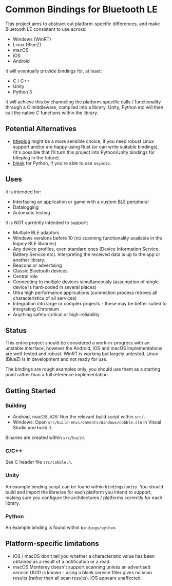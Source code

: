 # Common Bindings for Bluetooth LE

This project aims to abstract out platform-specific differences, and make Bluetooth LE consistent to use across:

* Windows (WinRT)
* Linux (BlueZ)
* macOS
* iOS
* Android

It will eventually provide bindings for, at least:

* C / C++
* Unity
* Python 3

It will achieve this by channeling the platform-specific calls / functionality through a C middleware, compiled into a library. Unity, Python etc will then call the native C functions within the library.

## Potential Alternatives

* [btleplug](https://github.com/deviceplug/btleplug) might be a more sensible choice, if you need robust Linux support and/or are happy using Rust (or can write suitable bindings). (It's possible that I'll turn this project into Python/Unity bindings for btleplug in the future).
* [bleak](https://pypi.org/project/bleak/) for Python, if you're able to use `asyncio`.

## Uses

It is intended for:

* Interfacing an application or game with a custom BLE peripheral
* Datalogging
* Automatic testing

It is NOT currently intended to support:

* Multiple BLE adaptors
* Windows versions before 10 (no scanning functionality available in the legacy BLE libraries)
* Any device profiles, even standard ones (Device Information Service, Battery Service etc). Interpreting the received data is up to the app or another library.
* Beacons or advertising
* Classic Bluetooth devices
* Central role
* Connecting to multiple devices simultaneously (assumption of single device is hard-coded in several places)
* Ultra high performance applications (connection process retrives all characteristics of all services)
* Integration into large or complex projects - these may be better suited to integrating Chromium
* Anything safety-critical or high-reliability

## Status

This entire project should be considered a work-in-progress with an unstable interface, however the Android, iOS and macOS implementations are well-tested and robust. WinRT is working but largely untested. Linux (BlueZ) is in development and not ready for use.

The bindings are rough examples only, you should use them as a starting point rather than a full reference implementation.

## Getting Started

### Building

* Android, macOS, iOS: Run the relevant build script within `src/`.
* Windows: Open `src/build-environments/Windows/cobble.sln` in Visual Studio and build it.
 
Binaries are created within `src/build`.
 
### C/C++

See C header file `src/cobble.h`.

### Unity

An example binding script can be found within `bindings/unity`. You should build and import the libraries for each platform you intend to support, making sure you configure the architectures / platforms correctly for each library.

### Python

An example binding is found within `bindings/python`.


## Platform-specific limitations

* iOS / macOS don't tell you whether a characteristic value has been obtained as a result of a notification or a read.
* macOS Monterey doesn't support scanning unless an advertised service UUID is known - using a blank service filter gives no scan results (rather than all scan results). iOS appears unaffected.

